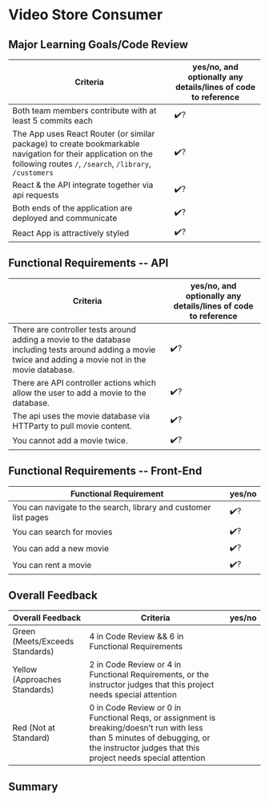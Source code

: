 # Video Store Consumer

<!-- Instructors: The checkmarks are already there, so just delete them for any line items that aren't met. -->

## Major Learning Goals/Code Review

<!-- Instructors: Feel free to practice creating specific feedback by referencing a line of code if you'd like. For example, you may say something like "nice custom method in `calculator.js` line 42." This is optional. -->

<!--

NOTES ABOUT TESTS:
At project time, we give them:
61 tests, 140 assertions, 0 failures, 0 errors, 21 skips
At project submission, we expect more tests/assertions, and 0 skips

 -->

| Criteria                                                                                                                                                                | yes/no, and optionally any details/lines of code to reference |
| ----------------------------------------------------------------------------------------------------------------------------------------------------------------------- | ------------------------------------------------------------- |
| Both team members contribute with at least 5 commits each                                                                                                               | ✔️?                                                            |
| The App uses React Router (or similar package) to create bookmarkable navigation for their application on the following routes `/`, `/search`, `/library`, `/customers` | ✔️?                                                            |
| React & the API integrate together via api requests                                                                                                                     | ✔️?                                                            |
| Both ends of the application are deployed and communicate                                                                                                               | ✔️?                                                            |
| React App is attractively styled                                                                                                                               | ✔️?                                                            |



## Functional Requirements -- API

| Criteria                                                                                                                                                   | yes/no, and optionally any details/lines of code to reference |
| ---------------------------------------------------------------------------------------------------------------------------------------------------------- | ------------------------------------------------------------- |
| There are controller tests around adding a movie to the database including tests around adding a movie twice and adding a movie not in the movie database. | ✔️?                                                            |
| There are API controller actions which allow the user to add a movie to the database.                                                                      | ✔️?                                                            |
| The api uses the movie database via HTTParty to pull movie content.                                                                                        | ✔️?                                                            |
| You cannot add a movie twice.                                                                                                                              | ✔️?                                                            |

## Functional Requirements -- Front-End

| Functional Requirement                                          | yes/no |
| --------------------------------------------------------------- | ------ |
| You can navigate to the search, library and customer list pages | ✔️?     |
| You can search for movies                                       | ✔️?     |
| You can add a new movie                                         | ✔️?     |
| You can rent a movie                                            | ✔️?     |

## Overall Feedback

| Overall Feedback                | Criteria                                                                                                                                                                                  | yes/no |
| ------------------------------- | ----------------------------------------------------------------------------------------------------------------------------------------------------------------------------------------- | ------ |
| Green (Meets/Exceeds Standards) | 4 in Code Review && 6 in Functional Requirements                                                                                                                                          |
| Yellow (Approaches Standards)   | 2 in Code Review or 4 in Functional Requirements, or the instructor judges that this project needs special attention                                                                      |
| Red (Not at Standard)           | 0 in Code Review or 0 in Functional Reqs, or assignment is breaking/doesn’t run with less than 5 minutes of debugging, or the instructor judges that this project needs special attention |

<!-- ### Additional Feedback -->

<!-- Instructors, feel free to ignore this section if there's nothing else to add. -->

## Summary
